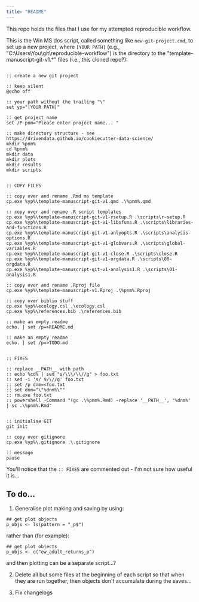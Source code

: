 ```yaml
---
title: "README"
---
```


This repo holds the files that I use for my attempted reproducible workflow.

This is the Win MS dos script, called something like `new-git-project.cmd`, to set up a new project, where `[YOUR PATH]` (e.g., "C:\Users\You\git\reproducible-workflow") is the directory to the "template-manuscript-git-v1.*" files (i.e., this cloned repo?):

```

:: create a new git project

:: keep silent
@echo off

:: your path without the trailing "\"
set yp="[YOUR PATH]"

:: get project name
set /P pnm="Please enter project name... "

:: make directory structure - see https://drivendata.github.io/cookiecutter-data-science/
mkdir %pnm%
cd %pnm%
mkdir data
mkdir plots
mkdir results
mkdir scripts


:: COPY FILES

:: copy over and rename .Rmd ms template
cp.exe %yp%\template-manuscript-git-v1.qmd .\%pnm%.qmd

:: copy over and rename .R script templates
cp.exe %yp%\template-manuscript-git-v1-rsetup.R .\scripts\r-setup.R
cp.exe %yp%\template-manuscript-git-v1-libsfuns.R .\scripts\libraries-and-functions.R
cp.exe %yp%\template-manuscript-git-v1-anlyopts.R .\scripts\analysis-options.R
cp.exe %yp%\template-manuscript-git-v1-globvars.R .\scripts\global-variables.R
cp.exe %yp%\template-manuscript-git-v1-close.R .\scripts\close.R
cp.exe %yp%\template-manuscript-git-v1-orgdata.R .\scripts\00-orgdata.R
cp.exe %yp%\template-manuscript-git-v1-analysis1.R .\scripts\01-analysis1.R

:: copy over and rename .Rproj file
cp.exe %yp%\template-manuscript-v1.Rproj .\%pnm%.Rproj

:: copy over biblio stuff
cp.exe %yp%\ecology.csl .\ecology.csl
cp.exe %yp%\references.bib .\references.bib

:: make an empty readme
echo. | set /p=>README.md

:: make an empty readme
echo. | set /p=>TODO.md


:: FIXES

:: replace __PATH__ with path
:: echo %cd% | sed "s/\\\/\\//g" > foo.txt
:: sed -i 's/ $/\//g' foo.txt
:: set /p dnm=<foo.txt
:: set dnm="\"%dnm%\""
:: rm.exe foo.txt
:: powershell -Command "(gc .\%pnm%.Rmd) -replace '__PATH__', '%dnm%' | sc .\%pnm%.Rmd"


:: initialise GIT
git init

:: copy over gitignore
cp.exe %yp%\.gitignore .\.gitignore

:: message
pause

```

You'll notice that the `:: FIXES` are commented out - I'm not sure how useful it is...


## To do...

1.   Generalise plot making and saving by using:

```
## get plot objects
p_objs <- ls(pattern = "_p$")
```

rather than (for example):

```
## get plot objects
p_objs <- c("ew_adult_returns_p")
```

and then plotting can be a separate script...?


2.   Delete all but some files at the beginning of each script so that when they are run together, then objects don't accumulate during the saves...


3.   Fix changelogs
